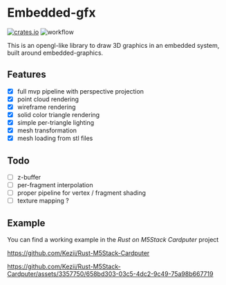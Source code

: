 # Embedded-gfx
<a href="https://crates.io/crates/embedded-gfx"><img alt="crates.io" src="https://img.shields.io/crates/v/embedded-gfx"></a>
![workflow](https://github.com/Kezii/embedded-gfx/actions/workflows/rust.yml/badge.svg)

This is an opengl-like library to draw 3D graphics in an embedded system, built around embedded-graphics.

## Features

- [x] full mvp pipeline with perspective projection
- [x] point cloud rendering
- [x] wireframe rendering
- [x] solid color triangle rendering
- [x] simple per-triangle lighting
- [x] mesh transformation
- [x] mesh loading from stl files

## Todo
- [ ] z-buffer
- [ ] per-fragment interpolation
- [ ] proper pipeline for vertex / fragment shading
- [ ] texture mapping ?

## Example

You can find a working example in the *Rust on M5Stack Cardputer* project

https://github.com/Kezii/Rust-M5Stack-Cardputer

https://github.com/Kezii/Rust-M5Stack-Cardputer/assets/3357750/658bd303-03c5-4dc2-9c49-75a98b667719
